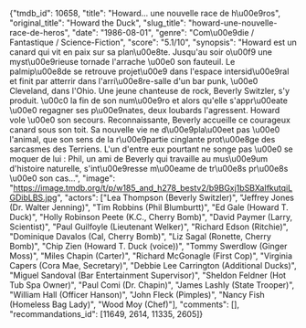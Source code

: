 {"tmdb_id": 10658, "title": "Howard... une nouvelle race de h\u00e9ros", "original_title": "Howard the Duck", "slug_title": "howard-une-nouvelle-race-de-heros", "date": "1986-08-01", "genre": "Com\u00e9die / Fantastique / Science-Fiction", "score": "5.1/10", "synopsis": "Howard est un canard qui vit en paix sur sa plan\u00e8te. Jusqu'au soir o\u00f9 une myst\u00e9rieuse tornade l'arrache \u00e0 son fauteuil. Le palmip\u00e8de se retrouve projet\u00e9 dans l'espace intersid\u00e9ral et finit par atterrir dans l'arri\u00e8re-salle d'un bar punk, \u00e0 Cleveland, dans l'Ohio. Une jeune chanteuse de rock, Beverly Switzler, s'y produit. \u00c0 la fin de son num\u00e9ro et alors qu'elle s'appr\u00eate \u00e0 regagner ses p\u00e9nates, deux loubards l'agressent. Howard vole \u00e0 son secours. Reconnaissante, Beverly accueille ce courageux canard sous son toit. Sa nouvelle vie ne d\u00e9pla\u00eet pas \u00e0 l'animal, que son sens de la r\u00e9partie cinglante prot\u00e8ge des sarcasmes des Terriens. L'un d'entre eux pourtant ne songe pas \u00e0 se moquer de lui : Phil, un ami de Beverly qui travaille au mus\u00e9um d'histoire naturelle, s'int\u00e9resse m\u00eame de tr\u00e8s pr\u00e8s \u00e0 son cas...", "image": "https://image.tmdb.org/t/p/w185_and_h278_bestv2/b9BGxj1bSBXaIfkutqiLGDibLBS.jpg", "actors": ["Lea Thompson (Beverly Switzler)", "Jeffrey Jones (Dr. Walter Jenning)", "Tim Robbins (Phil Blumburtt)", "Ed Gale (Howard T. Duck)", "Holly Robinson Peete (K.C., Cherry Bomb)", "David Paymer (Larry, Scientist)", "Paul Guilfoyle (Lieutenant Welker)", "Richard Edson (Ritchie)", "Dominique Davalos (Cal, Cherry Bomb)", "Liz Sagal (Ronette, Cherry Bomb)", "Chip Zien (Howard T. Duck (voice))", "Tommy Swerdlow (Ginger Moss)", "Miles Chapin (Carter)", "Richard McGonagle (First Cop)", "Virginia Capers (Cora Mae, Secretary)", "Debbie Lee Carrington (Additional Ducks)", "Miguel Sandoval (Bar Entertainment Supervisor)", "Sheldon Feldner (Hot Tub Spa Owner)", "Paul Comi (Dr. Chapin)", "James Lashly (State Trooper)", "William Hall (Officer Hanson)", "John Fleck (Pimples)", "Nancy Fish (Homeless Bag Lady)", "Wood Moy (Chef)"], "comments": [], "recommandations_id": [11649, 2614, 11335, 2605]}